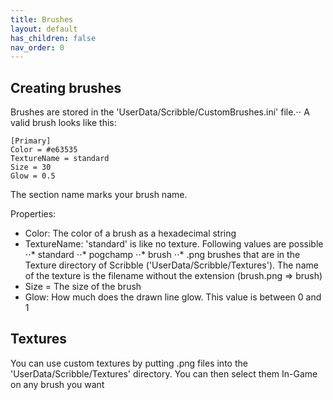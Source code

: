 ```yaml
---
title: Brushes
layout: default
has_children: false
nav_order: 0
---
```

## Creating brushes
Brushes are stored in the 'UserData/Scribble/CustomBrushes.ini' file.⋅⋅
A valid brush looks like this:
```
[Primary]
Color = #e63535
TextureName = standard
Size = 30
Glow = 0.5
```

The section name marks your brush name.

Properties:
- Color: The color of a brush as a hexadecimal string
- TextureName: 'standard' is like no texture. Following values are possible
⋅⋅* standard
⋅⋅* pogchamp
⋅⋅* brush
⋅⋅* .png brushes that are in the Texture directory of Scribble ('UserData/Scribble/Textures'). The name of the texture is the filename without the extension (brush.png => brush)
- Size = The size of the brush
- Glow: How much does the drawn line glow. This value is between 0 and 1

## Textures
You can use custom textures by putting .png files into the 'UserData/Scribble/Textures' directory.
You can then select them In-Game on any brush you want